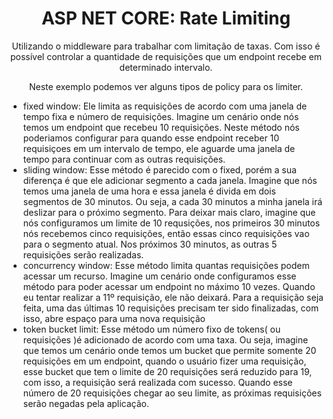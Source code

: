 ﻿<h1 align='center'>ASP NET CORE: Rate Limiting</h1>
<p align='center'>Utilizando o middleware para trabalhar com limitação de taxas. Com isso é possível controlar a quantidade de requisições que um endpoint recebe em determinado intervalo.</p>
<p align='center'>Neste exemplo podemos ver alguns tipos de policy para os limiter.</p>

<ul>
<li>fixed window: Ele limita as requisições de acordo com uma janela de tempo fixa e número de requisições. Imagine um cenário onde nós temos um endpoint que recebeu 10 requisições. Neste método nós poderiamos configurar para quando esse endpoint receber 10 requisiçoes em um intervalo de tempo, ele aguarde uma janela de tempo para continuar com as outras requisições.</li>

<li>sliding window: Esse método é parecido com o fixed, porém a sua diferença é que ele adicionar segmento a cada janela. Imagine que nós temos uma janela de uma hora e essa janela é divida em dois segmentos de 30 minutos. Ou seja, a cada 30 minutos a minha janela irá deslizar para o próximo segmento.
    Para deixar mais claro, imagine que nós configuramos um limite de 10 requsições, nos primeiros 30 minutos nós recebemos cinco requisições, então essas cinco requisições vao para o segmento atual. Nos próximos 30 minutos, as outras 5 requisições serão realizadas.</li>
<li>concurrency window: Esse método limita quantas requisições podem acessar um recurso. Imagine um cenário onde configuramos esse método para poder acessar um endpoint no máximo 10 vezes. Quando eu
    tentar realizar a 11º requisição, ele não deixará. Para a requisição seja feita, uma das últimas 10 requisições precisam ter sido finalizadas, com isso, abre espaço para uma nova requisição
</li>
<li>token bucket limit: Esse método um número fixo de tokens( ou requisições )é adicionado de acordo com uma taxa. Ou seja, imagine que temos um cenário onde temos um bucket que permite somente 20 requisições em um endpoint,
    quando o usuário fizer uma requisição, esse bucket que tem o limite de 20 requisições será reduzido para 19, com isso, a requisição será realizada com sucesso. Quando esse número de 20 requisições chegar ao
    seu limite, as próximas requisições serão negadas pela aplicação.</li>
</ul>
